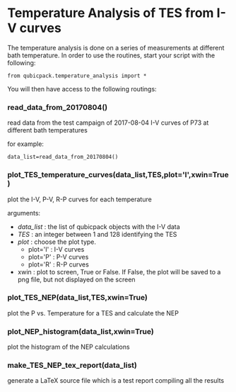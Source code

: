# Temperature Analysis of TES from I-V curves

The temperature analysis is done on a series of measurements at different bath temperature.  In order to use the routines, start your script with the following:

```
from qubicpack.temperature_analysis import *
```

You will then have access to the following routings:

### read_data_from_20170804()
read data from the test campaign of 2017-08-04 I-V curves of P73 at different bath temperatures

for example: 

```
data_list=read_data_from_20170804()
```

### plot_TES_temperature_curves(data_list,TES,plot='I',xwin=True)
plot the I-V, P-V, R-P curves for each temperature

arguments:
* *data_list* : the list of qubicpack objects with the I-V data
* *TES* : an integer between 1 and 128 identifying the TES
* *plot* : choose the plot type.  
   * plot='I' : I-V curves
   * plot='P' : P-V curves
   * plot='R' : R-P curves
* xwin : plot to screen, True or False.  If False, the plot will be saved to a png file, but not displayed on the screen

### plot_TES_NEP(data_list,TES,xwin=True)
plot the P vs. Temperature for a TES and calculate the NEP
 
### plot_NEP_histogram(data_list,xwin=True)
plot the histogram of the NEP calculations

### make_TES_NEP_tex_report(data_list)
generate a LaTeX source file which is a test report compiling all the results
